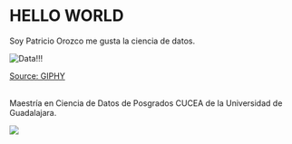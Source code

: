 # HELLO WORLD
Soy Patricio Orozco me gusta la ciencia de datos.


![](https://media.giphy.com/media/xT9C25UNTwfZuk85WP/giphy-downsized.gif "Data!!!")

[Source: GIPHY](https://media.giphy.com/media/xT9C25UNTwfZuk85WP/giphy-downsized.gif)

<br>
Maestría en Ciencia de Datos de Posgrados CUCEA de la Universidad de Guadalajara.

![](https://raw.githubusercontent.com/vcuspinera/UDG_MCD_Project_Dev_II/main/actividades/img/MCD_logo.png)